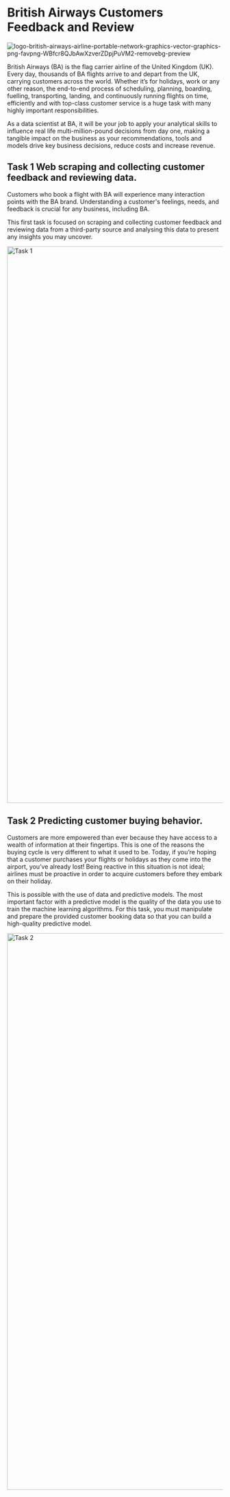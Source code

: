 # British Airways Customers Feedback and Review
![logo-british-airways-airline-portable-network-graphics-vector-graphics-png-favpng-WBfcr8QJbAwXzverZDpjPuVM2-removebg-preview](https://github.com/tinashdj/British-Airways-Data-Science/assets/110084624/c56e8a01-abaf-41ec-ba7f-19db2fd5cbba)


British Airways (BA) is the flag carrier airline of the United Kingdom (UK). Every day, thousands of BA flights arrive to and depart from the UK, carrying customers across the world. Whether it’s for holidays, work or any other reason, the end-to-end process of scheduling, planning, boarding, fuelling, transporting, landing, and continuously running flights on time, efficiently and with top-class customer service is a huge task with many highly important responsibilities.

As a data scientist at BA, it will be your job to apply your analytical skills to influence real life multi-million-pound decisions from day one, making a tangible impact on the business as your recommendations, tools and models drive key business decisions, reduce costs and increase revenue.

## Task 1 Web scraping and collecting customer feedback and reviewing data.
Customers who book a flight with BA will experience many interaction points with the BA brand. Understanding a customer's feelings, needs, and feedback is crucial for any business, including BA.

This first task is focused on scraping and collecting customer feedback and reviewing data from a third-party source and analysing this data to present any insights you may uncover.

<img width="1300" alt="Task 1" src="https://github.com/tinashdj/British-Airways-Data-Science/assets/110084624/de8ee1b1-a71a-41c2-b809-1b73aaf93b81">


## Task 2 Predicting customer buying behavior.
Customers are more empowered than ever because they have access to a wealth of information at their fingertips. This is one of the reasons the buying cycle is very different to what it used to be. Today, if you’re hoping that a customer purchases your flights or holidays as they come into the airport, you’ve already lost! Being reactive in this situation is not ideal; airlines must be proactive in order to acquire customers before they embark on their holiday.

This is possible with the use of data and predictive models. The most important factor with a predictive model is the quality of the data you use to train the machine learning algorithms. For this task, you must manipulate and prepare the provided customer booking data so that you can build a high-quality predictive model.

<img width="1300" alt="Task 2" src="https://github.com/tinashdj/British-Airways-Data-Science/assets/110084624/21793500-7d42-4baf-b626-736b1608b604">


